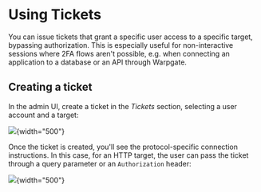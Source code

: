 # Using Tickets

You can issue tickets that grant a specific user access to a specific target, bypassing authorization. This is especially useful for non-interactive sessions where 2FA flows aren't possible, e.g. when connecting an application to a database or an API through Warpgate.

## Creating a ticket

In the admin UI, create a ticket in the _Tickets_ section, selecting a user account and a target:

![](https://user-images.githubusercontent.com/161476/181935119-bd8b1356-ce47-4a1b-a705-e20f78fd3590.png){width="500"}

Once the ticket is created, you'll see the protocol-specific connection instructions. In this case, for an HTTP target, the user can pass the ticket through a query parameter or an `Authorization` header:

![](https://user-images.githubusercontent.com/161476/181935153-d10097a1-4a87-4760-bc3e-35803daa99a3.png){width="500"}

